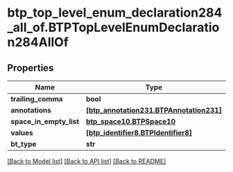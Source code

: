 # btp_top_level_enum_declaration284_all_of.BTPTopLevelEnumDeclaration284AllOf

## Properties
Name | Type | Description | Notes
------------ | ------------- | ------------- | -------------
**trailing_comma** | **bool** |  | [optional] 
**annotations** | [**[btp_annotation231.BTPAnnotation231]**](BTPAnnotation231.md) |  | [optional] 
**space_in_empty_list** | [**btp_space10.BTPSpace10**](BTPSpace10.md) |  | [optional] 
**values** | [**[btp_identifier8.BTPIdentifier8]**](BTPIdentifier8.md) |  | [optional] 
**bt_type** | **str** |  | [optional] 

[[Back to Model list]](../README.md#documentation-for-models) [[Back to API list]](../README.md#documentation-for-api-endpoints) [[Back to README]](../README.md)


